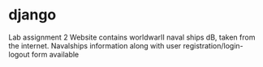 # django
Lab assignment 2
Website contains worldwarII naval ships dB, taken from the internet.
Navalships information along with user registration/login-logout form available
